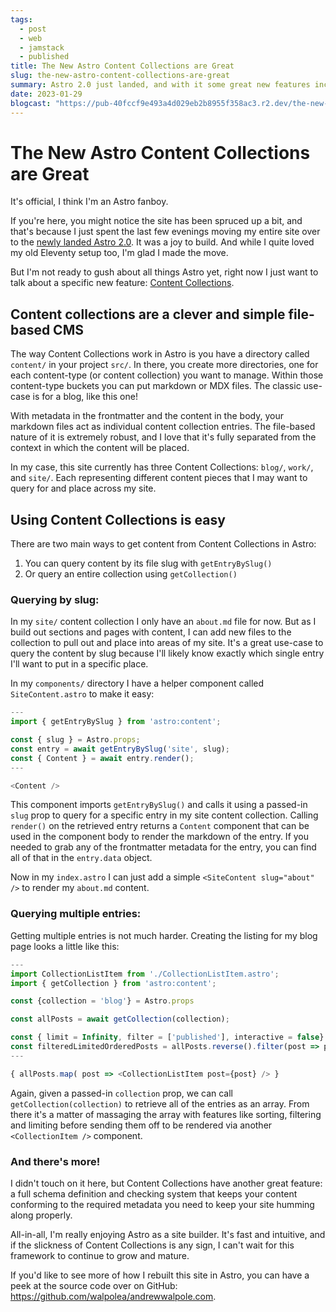 ```yaml
---
tags: 
  - post
  - web
  - jamstack
  - published
title: The New Astro Content Collections are Great
slug: the-new-astro-content-collections-are-great
summary: Astro 2.0 just landed, and with it some great new features including Content Collections. Let's have a look!
date: 2023-01-29
blogcast: "https://pub-40fccf9e493a4d029eb2b8955f358ac3.r2.dev/the-new-astro-content-collections-are-great.mp3"
---
```


# The New Astro Content Collections are Great

It's official, I think I'm an Astro fanboy.

If you're here, you might notice the site has been spruced up a bit, and that's because I just spent the last few evenings moving my entire site over to the [newly landed Astro 2.0](https://astro.build/blog/astro-2/). It was a joy to build. And while I quite loved my old Eleventy setup too, I'm glad I made the move.

But I'm not ready to gush about all things Astro yet, right now I just want to talk about a specific new feature: [Content Collections](https://docs.astro.build/en/guides/content-collections/).

## Content collections are a clever and simple file-based CMS

The way Content Collections work in Astro is you have a directory called `content/` in your project `src/`. In there, you create more directories, one for each content-type (or content collection) you want to manage. Within those content-type buckets you can put markdown or MDX files. The classic use-case is for a blog, like this one!

With metadata in the frontmatter and the content in the body, your markdown files act as individual content collection entries. The file-based nature of it is extremely robust, and I love that it's fully separated from the context in which the content will be placed.

In my case, this site currently has three Content Collections: `blog/`, `work/`, and `site/`. Each representing different content pieces that I may want to query for and place across my site.

## Using Content Collections is easy

There are two main ways to get content from Content Collections in Astro:

  1. You can query content by its file slug with `getEntryBySlug()`
  2. Or query an entire collection using `getCollection()`

### Querying by slug:

In my `site/` content collection I only have an `about.md` file for now. But as I build out sections and pages with content, I can add new files to the collection to pull out and place into areas of my site. It's a great use-case to query the content by slug because I'll likely know exactly which       single entry I'll want to put in a specific place.

In my `components/` directory I have a helper component called `SiteContent.astro` to make it easy:

```js
---
import { getEntryBySlug } from 'astro:content';

const { slug } = Astro.props;
const entry = await getEntryBySlug('site', slug);
const { Content } = await entry.render();
---

<Content />
```

This component imports `getEntryBySlug()` and calls it using a passed-in `slug` prop to query for a specific entry in my site content collection. Calling `render()` on the retrieved entry returns a `Content` component that can be used in the component body to render the markdown of the entry. If you needed to grab any of the frontmatter metadata for the entry, you can find all of that in the `entry.data` object.

Now in my `index.astro` I can just add a simple `<SiteContent slug="about" />` to render my `about.md` content.

### Querying multiple entries:

Getting multiple entries is not much harder. Creating the listing for my blog page looks a little like this:

```js
---
import CollectionListItem from './CollectionListItem.astro';
import { getCollection } from 'astro:content';

const {collection = 'blog'} = Astro.props

const allPosts = await getCollection(collection);

const { limit = Infinity, filter = ['published'], interactive = false} = Astro.props;
const filteredLimitedOrderedPosts = allPosts.reverse().filter(post => post.data.tags?.some( tag => filter.includes(tag) ) ).slice(0, limit);
---

{ allPosts.map( post => <CollectionListItem post={post} /> }
```

Again, given a passed-in `collection` prop, we can call `getCollection(collection)` to retrieve all of the entries as an array. From there it's a matter of massaging the array with features like sorting, filtering and limiting before sending them off to be rendered via another `<CollectionItem />` component.

### And there's more!

I didn't touch on it here, but Content Collections have another great feature: a full schema definition and checking system that keeps your content conforming to the required metadata you need to keep your site humming along properly.

All-in-all, I'm really enjoying Astro as a site builder. It's fast and intuitive, and if the slickness of Content Collections is any sign, I can't wait for this framework to continue to grow and mature.

If you'd like to see more of how I rebuilt this site in Astro, you can have a peek at the source code over on GitHub: https://github.com/walpolea/andrewwalpole.com.